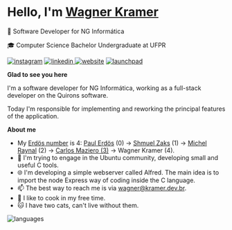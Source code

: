 # Hello, I'm [Wagner Kramer](https://kramer.dev.br)

💼 Software Developer for NG Informática

🎓 Computer Science Bachelor Undergraduate at UFPR

[![instagram](https://img.shields.io/badge/Instagram-E4405F?style=for-the-badge&logo=instagram&logoColor=white)](https://www.instagram.com/kramer.wagner/)
[![linkedin](https://img.shields.io/badge/LinkedIn-0077B5?style=for-the-badge&logo=linkedin&logoColor=white)
](https://br.linkedin.com/in/wagnerkramer)
[![website](https://img.shields.io/badge/Website-000000?style=for-the-badge&logo=html5&logoColor=white)](https://kramer.dev.br)
[![launchpad](https://img.shields.io/badge/Launchpad-E95420?style=for-the-badge&logo=linux&logoColor=white)](https://launchpad.net/~kramerdev)

**Glad to see you here**

I'm a software developer for NG Informática, working as a full-stack developer on the Quirons software.

Today I'm responsible for implementing and reworking the principal features of the application.

**About me**

- My [Erdös number](https://en.wikipedia.org/wiki/Erd%C5%91s_number) is 4: [Paul Erdös](https://en.wikipedia.org/wiki/Paul_Erd%C5%91s) (0) → [Shmuel Zaks](https://en.wikipedia.org/wiki/Shmuel_Zaks) (1) → [Michel Raynal](https://en.wikipedia.org/wiki/Michel_Raynal) (2) → [Carlos Maziero (3)](http://wiki.inf.ufpr.br/maziero/doku.php) → Wagner Kramer (4).
- 🐧 I'm trying to engage in the Ubuntu community, developing small and useful C tools.
- 🌐 I'm developing a simple webserver called Alfred. The main idea is to import the node Express way of coding inside the C language.
- 📫 The best way to reach me is via [wagner@kramer.dev.br](mailto:wagner@kramer.dev.br).
- 🔪 I like to cook in my free time.
- 🐱 I have two cats, can't live without them.

![languages](https://github-readme-stats.vercel.app/api/top-langs/?username=kramer2005&show_icons=true&hide_border=true&langs_count=4)
